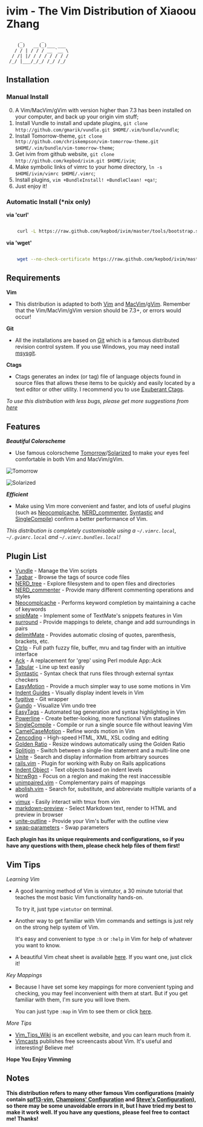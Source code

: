# ivim - The Vim Distribution of Xiaoou Zhang

         _       _
        (_)   __(_)___ ___ 
       / / | / / / __ `__ \
      / /| |/ / / / / / / /
     /_/ |___/_/_/ /_/ /_/ 

## Installation

### Manual Install

0. A Vim/MacVim/gVim with version higher than 7.3 has been installed on your computer, and back up your origin vim stuff;
1. Install Vundle to install and update plugins, `git clone http://github.com/gmarik/vundle.git $HOME/.vim/bundle/vundle`;
2. Install Tomorrow-theme, `git clone http://github.com/chriskempson/vim-tomorrow-theme.git $HOME/.vim/bundle/vim-tomorrow-theme`;
3. Get ivim from github website, `git clone http://github.com/kepbod/ivim.git $HOME/ivim`;
4. Make symbolic links of vimrc to your home directory, `ln -s $HOME/ivim/vimrc $HOME/.vimrc`;
5. Install plugins, `vim +BundleInstall! +BundleClean! +qa!`;
6. Just enjoy it!

### Automatic Install (*nix only)

**via 'curl'**

```bash

    curl -L https://raw.github.com/kepbod/ivim/master/tools/bootstrap.sh | bash

```

**via 'wget'**

```bash

    wget --no-check-certificate https://raw.github.com/kepbod/ivim/master/tools/bootstrap.sh -O - | bash

```

## Requirements

**Vim**

 * This distribution is adapted to both [Vim](http://www.vim.org/download.php) and [MacVim](http://www.vim.org/download.php#mac)/[gVim](http://www.vim.org/download.php#pc). Remember that the Vim/MacVim/gVim version should be 7.3+, or errors would occur!

**Git**

 * All the installations are based on [Git](http://git-scm.com/) which is a famous distributed revision control system. If you use Windows, you may need install [msysgit](http://code.google.com/p/msysgit/).

**Ctags**

 * Ctags generates an index (or tag) file of language objects found in source files that allows these items to be quickly and easily located by a text editor or other utility. I recommend you to use [Exuberant Ctags](http://ctags.sourceforge.net/).

*To use this distribution with less bugs, please get more suggestions from [here](https://github.com/kepbod/ivim/wiki/Suggestions)*

## Features

***Beautiful Colorscheme***

 * Use famous colorscheme [Tomorrow](https://github.com/chriskempson/tomorrow-theme)/[Solarized](http://ethanschoonover.com/solarized) to make your eyes feel comfortable in both Vim and MacVim/gVim.

 ![Tomorrow](http://fmn.rrimg.com/fmn057/20120509/1910/large_BFAJ_18bb00000918125d.jpg)

 ![Solarized](http://fmn.rrimg.com/fmn062/20120509/1910/large_QK35_388d00000348125e.jpg)

***Efficient***

 * Make using Vim more convenient and faster, and lots of useful plugins (such as [Neocomplcache](https://github.com/Shougo/neocomplcache), [NERD_commenter](https://github.com/scrooloose/nerdcommenter), [Syntastic](https://github.com/scrooloose/syntastic) and [SingleCompile](https://github.com/xuhdev/SingleCompile)) confirm a better performance of Vim.

*This distribution is completely customisable using a `~/.vimrc.local`, `~/.gvimrc.local` and `~/.vimrc.bundles.local`!*

## Plugin List

 * [Vundle](https://github.com/gmarik/vundle) - Manage the Vim scripts
 * [Tagbar](https://github.com/majutsushi/tagbar) - Browse the tags of source code files
 * [NERD_tree](https://github.com/scrooloose/nerdtree) - Explore filesystem and to open files and directories
 * [NERD_commenter](https://github.com/scrooloose/nerdcommenter) - Provide many different commenting operations and styles
 * [Neocomplcache](https://github.com/Shougo/neocomplcache) - Performs keyword completion by maintaining a cache of keywords
 * [snipMate](https://github.com/garbas/vim-snipmate) - Implement some of TextMate's snippets features in Vim
 * [surround](https://github.com/tpope/vim-surround) - Provide mappings to delete, change and add surroundings in pairs
 * [delimitMate](https://github.com/Raimondi/delimitMate) - Provides automatic closing of quotes, parenthesis, brackets, etc.
 * [Ctrlp](https://github.com/kien/ctrlp.vim) - Full path fuzzy file, buffer, mru and tag finder with an intuitive interface
 * [Ack](https://github.com/mileszs/ack.vim) - A replacement for 'grep' using Perl module App::Ack
 * [Tabular](https://github.com/godlygeek/tabular) - Line up text easily
 * [Syntastic](https://github.com/scrooloose/syntastic) - Syntax check that runs files through external syntax checkers
 * [EasyMotion](https://github.com/Lokaltog/vim-easymotion) - Provide a much simpler way to use some motions in Vim
 * [Indent Guides](https://github.com/mutewinter/vim-indent-guides) - Visually display indent levels in Vim
 * [fugitive](https://github.com/tpope/vim-fugitive) - Git wrapper
 * [Gundo](https://github.com/sjl/gundo.vim) - Visualize Vim undo tree
 * [EasyTags](https://github.com/xolox/vim-easytags) - Automated tag generation and syntax highlighting in Vim
 * [Powerline](https://github.com/Lokaltog/vim-powerline) - Create better-looking, more functional Vim statuslines
 * [SingleCompile](https://github.com/xuhdev/SingleCompile) - Compile or run a single source file without leaving Vim
 * [CamelCaseMotion](https://github.com/bkad/CamelCaseMotion) - Refine words motion in Vim
 * [Zencoding](https://github.com/mattn/zencoding-vim) - High-speed HTML, XML, XSL coding and editing
 * [Golden Ratio](https://github.com/roman/golden-ratio) - Resize windows
 automatically using the Golden Ratio
 * [Splitjoin](https://github.com/AndrewRadev/splitjoin.vim) - Switch between a single-line statement and a multi-line one
 * [Unite](https://github.com/Shougo/unite.vim) - Search and display information from arbitrary sources
 * [rails.vim](https://github.com/tpope/vim-rails) - Plugin for working with Ruby on Rails applications
 * [Indent Object](https://github.com/michaeljsmith/vim-indent-object) - Text objects based on indent levels
 * [NrrwRgn](https://github.com/chrisbra/NrrwRgn) - Focus on a region and making the rest inaccessible
 * [unimpaired.vim](https://github.com/tpope/vim-unimpaired) - Complementary pairs of mappings
 * [abolish.vim](https://github.com/tpope/vim-abolish) - Search for, substitute, and abbreviate multiple variants of a word
 * [vimux](https://github.com/benmills/vimux) - Easily interact with tmux from vim
 * [markdown-preview](https://github.com/swaroopch/vim-markdown-preview) - Select Markdown text, render to HTML and preview in browser
 * [unite-outline](https://github.com/h1mesuke/unite-outline) - Provide your Vim's buffer with the outline view
 * [swap-parameters](https://github.com/mutewinter/swap-parameters) - Swap
parameters

**Each plugin has its unique requirements and configurations, so if you have any questions with them, please check help files of them first!**

## Vim Tips

*Learning Vim*

* A good learning method of Vim is vimtutor, a 30 minute tutorial that teaches the most basic Vim functionality hands-on.

    To try it, just type `vimtutor` on terminal.

* Another way to get familiar with Vim commands and settings is just rely on the strong help system of Vim.

    It's easy and convenient to type `:h` or `:help` in Vim for help of whatever you want to know.

* A beautiful Vim cheat sheet is available [here](http://michael.peopleofhonoronly.com/vim/). If you want one, just click it!

*Key Mappings*

* Because I have set some key mappings for more convenient typing and checking, you may feel inconvenient with them at start. But if you get familiar with them, I'm sure you will love them.

    You can just type `:map` in Vim to see them or click [here](https://github.com/kepbod/ivim/wiki/Key-Mappings).

*More Tips*

* [Vim_Tips_Wiki](http://vim.wikia.com/wiki/Vim_Tips_Wiki) is an excellent website, and you can learn much from it.
* [Vimcasts](http://vimcasts.org) publishes free screencasts about Vim. It's useful and interesting! Believe me!

**Hope You Enjoy Vimming**

## Notes

**This distribution refers to many other famous Vim configurations (mainly contain [spf13-vim](https://github.com/spf13/spf13-vim), [Champions' Configuration](https://github.com/mutewinter/dot_vim) and [Steve's Configuration](https://github.com/sjl/dotfiles/tree/master/vim)), so there may be some unavoidable errors in it, but I have tried my best to make it work well. If you have any questions, please feel free to contact me! Thanks!**
